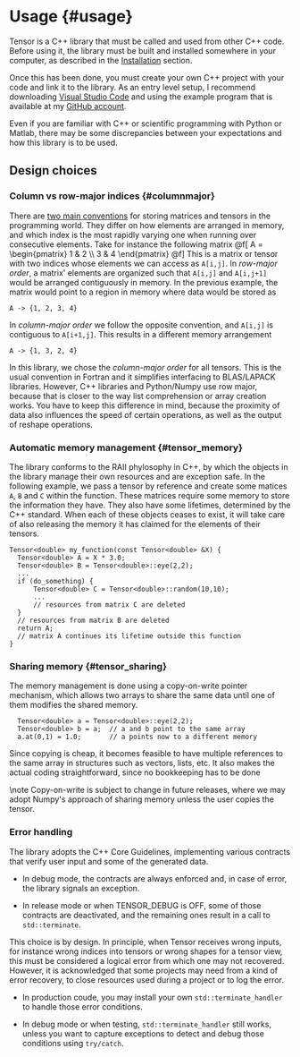 # Usage {#usage}

Tensor is a C++ library that must be called and used from other C++ code. Before using it, the library must be built and installed somewhere in your computer, as described in the [Installation](#installation) section.

Once this has been done, you must create your own C++ project with your code and link it to the library. As an entry level setup, I recommend downloading [Visual Studio Code](https://code.visualstudio.com/) and using the example program that is available at my [GitHub account](https://github.com/juanjosegarciaripoll).

Even if you are familiar with C++ or scientific programming with Python or Matlab, there may be some discrepancies between your expectations and how this library is to be used.

## Design choices

### Column vs row-major indices {#columnmajor}

There are [two main conventions](https://en.wikipedia.org/wiki/Row-_and_column-major_order) for storing matrices and tensors in the programming world. They differ on how elements are arranged in memory, and which index is the most rapidly varying one when running over consecutive elements. Take for instance the following matrix
@f[
A = \begin{pmatrix} 1 & 2 \\\\ 3 & 4 \end{pmatrix}
@f]
This is a matrix or tensor with two indices whose elements we can access as `A[i,j]`. In *row-major order*, a matrix' elements are organized such that `A[i,j]` and `A[i,j+1]` would be arranged contiguously in memory. In the previous example, the matrix would point to a region in memory where data would be stored as
```
A -> {1, 2, 3, 4}
```
In *column-major order* we follow the opposite convention, and `A[i,j]` is contiguous to `A[i+1,j]`. This results in a different memory arrangement
```
A -> {1, 3, 2, 4}
```

In this library, we chose the *column-major order* for all tensors.  This is the usual convention in Fortran and it simplifies interfacing  to BLAS/LAPACK libraries. However, C++ libraries and Python/Numpy use row major, because that is closer to the way list comprehension or array creation works. You have to keep this difference in mind, because the proximity of data also influences the speed of certain operations, as well as the output of reshape operations.

### Automatic memory management {#tensor_memory}

The library conforms to the RAII phylosophy in C++, by which the objects in the library manage their own resources and are exception safe. In the following example, we pass a tensor by reference and create some matices `A`, `B` and `C` within the function. These matrices require some memory to store the information they have. They also have some lifetimes, determined by the C++ standard. When each of these objects ceases to exist, it will take care of also releasing the memory it has claimed for the elements of their tensors.
```{.cc}
Tensor<double> my_function(const Tensor<double> &X) {
  Tensor<double> A = X * 3.0;
  Tensor<double> B = Tensor<double>::eye(2,2);
  ...
  if (do_something) {
      Tensor<double> C = Tensor<double>::random(10,10);
      ...
      // resources from matrix C are deleted
  }
  // resources from matrix B are deleted
  return A;
  // matrix A continues its lifetime outside this function
}
```

### Sharing memory {#tensor_sharing}

The memory management is done using a copy-on-write pointer mechanism, which allows two arrays to share the same data until one of them modifies the shared memory.
```{.cc}
  Tensor<double> a = Tensor<double>::eye(2,2);
  Tensor<double> b = a;  // a and b point to the same array
  a.at(0,1) = 1.0;       // a points now to a different memory
```
Since copying is cheap, it becomes feasible to have multiple references to the same array in structures such as vectors, lists, etc. It also makes the actual coding straightforward, since no bookkeeping has to be done

\note Copy-on-write is subject to change in future releases, where we may adopt Numpy's approach of sharing memory unless the user copies the tensor.

### Error handling

The library adopts the C++ Core Guidelines, implementing various contracts that verify user input and some of the generated data.

- In debug mode, the contracts are always enforced and, in case of error, the library signals an exception.

- In release mode or when TENSOR_DEBUG is OFF, some of those contracts are deactivated, and the remaining ones result in a call to `std::terminate`.

This choice is by design. In principle, when Tensor receives wrong inputs, for instance wrong indices into tensors or wrong shapes for a tensor view, this must be considered a logical error from which one may not recovered.
However, it is acknowledged that some projects may need from a kind of error recovery, to close resources used during a project or to log the error.

- In production coude, you may install your own `std::terminate_handler` to handle those error conditions.

- In debug mode or when testing, `std::terminate_handler` still works, unless you want to capture exceptions to detect and debug those conditions using `try/catch`.
